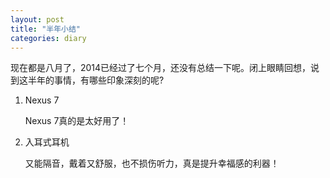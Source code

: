```yaml
---
layout: post
title: "半年小结"
categories: diary
---
```


现在都是八月了，2014已经过了七个月，还没有总结一下呢。闭上眼睛回想，说到这半年的事情，有哪些印象深刻的呢?

1. Nexus 7

    Nexus 7真的是太好用了！
  
2. 入耳式耳机

    又能隔音，戴着又舒服，也不损伤听力，真是提升幸福感的利器！
  
  
